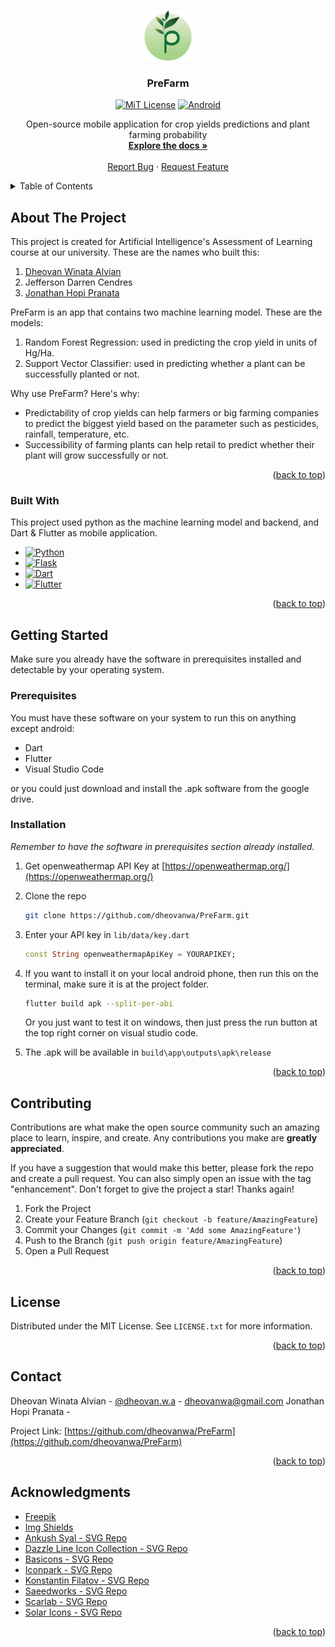 <a id="readme-top"></a>


<!-- PROJECT LOGO -->
<br />
<div align="center">
  <a href="images/PreFarm.png">
    <img src="images/PreFarm.png" alt="Logo" width="80" height="80">
  </a>

  <h3 align="center">PreFarm</h3>

[![MiT License][license-shield]][license-url]
[![Android][android-shield]][android-url]

  <p align="center">
    Open-source mobile application for crop yields predictions and plant farming probability
    <br />
    <a href="https://github.com/dheovanwa/PreFarm"><strong>Explore the docs »</strong></a>
    <br />
    <br />
    <a href="https://github.com/dheovanwa/PreFarm/issues/new?labels=bug&template=bug-report---.md">Report Bug</a>
    ·
    <a href="https://github.com/dheovanwa/PreFarm/issues/new?labels=enhancement&template=feature-request---.md">Request Feature</a>
  </p>
</div>



<!-- TABLE OF CONTENTS -->
<details>
  <summary>Table of Contents</summary>
  <ol>
    <li>
      <a href="#about-the-project">About The Project</a>
      <ul>
        <li><a href="#built-with">Built With</a></li>
      </ul>
    </li>
    <li>
      <a href="#getting-started">Getting Started</a>
      <ul>
        <li><a href="#prerequisites">Prerequisites</a></li>
        <li><a href="#installation">Installation</a></li>
      </ul>
    </li>
    <li><a href="#contributing">Contributing</a></li>
    <li><a href="#license">License</a></li>
    <li><a href="#contact">Contact</a></li>
    <li><a href="#acknowledgments">Acknowledgments</a></li>
  </ol>
</details>



<!-- ABOUT THE PROJECT -->
## About The Project

This project is created for Artificial Intelligence's Assessment of Learning course at our university. These are the names who built this:
1. [Dheovan Winata Alvian](https://www.linkedin.com/in/dheovan-wa/)
2. Jefferson Darren Cendres 
3. [Jonathan Hopi Pranata](https://www.linkedin.com/in/jonathan-hopi-pranata/)

PreFarm is an app that contains two machine learning model. These are the models:
1. Random Forest Regression: used in predicting the crop yield in units of Hg/Ha.
2. Support Vector Classifier: used in predicting whether a plant can be successfully planted or not.

Why use PreFarm? Here's why:
* Predictability of crop yields can help farmers or big farming companies to predict the biggest yield based on the parameter such as pesticides, rainfall, temperature, etc.
* Successibility of farming plants can help retail to predict whether their plant will grow successfully or not.

<p align="right">(<a href="#readme-top">back to top</a>)</p>


### Built With

This project used python as the machine learning model and backend, and Dart & Flutter as mobile application.

* [![Python][python-shield]][python-url]
* [![Flask][flask-shield]][flask-url]
* [![Dart][dart-shield]][dart-url]
* [![Flutter][flutter-shield]][flutter-url]

<p align="right">(<a href="#readme-top">back to top</a>)</p>


<!-- GETTING STARTED -->
## Getting Started

Make sure you already have the software in prerequisites installed and detectable by your operating system. 

### Prerequisites

You must have these software on your system to run this on anything except android:
* Dart
* Flutter
* Visual Studio Code

or you could just download and install the .apk software from the google drive.

### Installation

_Remember to have the software in prerequisites section already installed._

1. Get openweathermap API Key at [https://openweathermap.org/](https://openweathermap.org/)
2. Clone the repo

   ```sh
   git clone https://github.com/dheovanwa/PreFarm.git
   ```
3. Enter your API key in `lib/data/key.dart`

   ```dart
   const String openweathermapApiKey = YOURAPIKEY;
   ```
4. If you want to install it on your local android phone, then run this on the terminal, make sure it is at the project folder.

    ```sh
    flutter build apk --split-per-abi
    ```
    Or you just want to test it on windows, then just press the run button at the top right corner on visual studio code.

5. The .apk will be available in `build\app\outputs\apk\release`

<p align="right">(<a href="#readme-top">back to top</a>)</p>

<!-- CONTRIBUTING -->
## Contributing

Contributions are what make the open source community such an amazing place to learn, inspire, and create. Any contributions you make are **greatly appreciated**.

If you have a suggestion that would make this better, please fork the repo and create a pull request. You can also simply open an issue with the tag "enhancement".
Don't forget to give the project a star! Thanks again!

1. Fork the Project
2. Create your Feature Branch (`git checkout -b feature/AmazingFeature`)
3. Commit your Changes (`git commit -m 'Add some AmazingFeature'`)
4. Push to the Branch (`git push origin feature/AmazingFeature`)
5. Open a Pull Request

<p align="right">(<a href="#readme-top">back to top</a>)</p>


<!-- LICENSE -->
## License

Distributed under the MIT License. See `LICENSE.txt` for more information.

<p align="right">(<a href="#readme-top">back to top</a>)</p>


<!-- CONTACT -->
## Contact

Dheovan Winata Alvian - [@dheovan.w.a](https://www.instagram.com/dheovan.w.a/) - dheovanwa@gmail.com
Jonathan Hopi Pranata - 

Project Link: [https://github.com/dheovanwa/PreFarm](https://github.com/dheovanwa/PreFarm)

<p align="right">(<a href="#readme-top">back to top</a>)</p>



<!-- ACKNOWLEDGMENTS -->
## Acknowledgments

* [Freepik](https://www.freepik.com/)
* [Img Shields](https://shields.io)
* [Ankush Syal - SVG Repo](https://www.svgrepo.com/author/Ankush%20Syal/)
* [Dazzle Line Icon Collection - SVG Repo](https://www.svgrepo.com/collection/dazzle-line-icons/)
* [Basicons - SVG Repo](https://www.svgrepo.com/author/basicons/)
* [Iconpark - SVG Repo](https://www.svgrepo.com/author/IconPark/)
* [Konstantin Filatov - SVG Repo](https://www.svgrepo.com/author/Konstantin%20Filatov/)
* [Saeedworks - SVG Repo](https://www.svgrepo.com/author/Saeedworks/)
* [Scarlab - SVG Repo](https://www.svgrepo.com/author/scarlab/)
* [Solar Icons - SVG Repo](https://www.svgrepo.com/author/Solar%20Icons/)

<p align="right">(<a href="#readme-top">back to top</a>)</p>

<!-- MARKDOWN LINKS & IMAGES -->
[license-shield]: https://img.shields.io/badge/License-MIT-yellow.svg?style=for-the-badge
[license-url]: https://github.com/dheovanwa/PreFarm/blob/main/LICENSE
[android-shield]: https://img.shields.io/badge/Android-3DDC84?style=for-the-badge&logo=Android&logoColor=white
[android-url]: https://drive.google.com/drive/folders/1DVgiwbwA-Kh9QcDIExZ_hEUXLlZE1ha-?usp=drive_link
[python-shield]: https://img.shields.io/badge/Python-3776AB?style=for-the-badge&logo=python&logoColor=fff
[python-url]: https://www.python.org/
[flask-shield]: https://img.shields.io/badge/Flask-000?style=for-the-badge&logo=flask&logoColor=fff
[flask-url]: https://flask.palletsprojects.com/en/stable/
[dart-shield]: https://img.shields.io/badge/Dart-%25230175C2?style=for-the-badge&logo=dart&logoColor=fff&color=0175C2
[dart-url]: https://dart.dev/
[flutter-shield]: https://img.shields.io/badge/Flutter-02569B?style=for-the-badge&logo=flutter&logoColor=fff&color=02569B
[flutter-url]: https://flutter.dev/